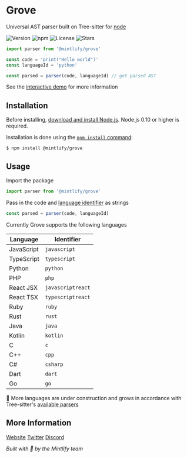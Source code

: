 # Grove

Universal AST parser built on Tree-sitter for [node](https://nodejs.org/en/)

![Version](https://img.shields.io/npm/v/@mintlify/grove) ![npm](https://img.shields.io/npm/dw/@mintlify/grove) ![License](https://img.shields.io/github/license/mintlify/grove) ![Stars](https://img.shields.io/github/stars/mintlify/grove?style=social)

```ts
import parser from '@mintlify/grove'

const code = 'print("Hello world")'
const languageId = 'python'

const parsed = parser(code, languageId) // get parsed AST
``` 

See the [interactive demo](https://grove.mintlify.com) for more information

## Installation

Before installing, [download and install Node.js](https://nodejs.org/en/download/).
Node.js 0.10 or higher is required.

Installation is done using the
[`npm install` command](https://docs.npmjs.com/getting-started/installing-npm-packages-locally):

```console
$ npm install @mintlify/grove
```

## Usage

Import the package

```ts
import parser from '@mintlify/grove'
```

Pass in the code and [language identifier](https://code.visualstudio.com/docs/languages/identifiers#_known-language-identifiers) as strings

```ts
const parsed = parser(code, languageId)
```

Currently Grove supports the following languages

| Language      | Identifier |
| ----------- | ----------- |
| JavaScript      | `javascript` |
| TypeScript   | `typescript` |
| Python | `python` |
| PHP | `php` |
| React JSX | `javascriptreact` |
| React TSX | `typescriptreact` |
| Ruby | `ruby` |
| Rust | `rust` |
| Java | `java` |
| Kotlin | `kotlin` |
| C | `c` |
| C++ | `cpp` |
| C# | `csharp` |
| Dart | `dart` |
| Go | `go` |

🚧 More languages are under construction and grows in accordance with Tree-sitter's [available parsers](https://tree-sitter.github.io/tree-sitter/)

## More Information

[Website](https://mintlify.com/)
[Twitter](https://twitter.com/mintlify)
[Discord](https://discord.gg/6W7GuYuxra)

_Built with 💚 by the Mintlify team_
